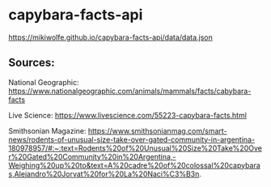 # capybara-facts-api


https://mikiwolfe.github.io/capybara-facts-api/data/data.json


## Sources: 

National Geographic: https://www.nationalgeographic.com/animals/mammals/facts/cabybara-facts

Live Science: https://www.livescience.com/55223-capybara-facts.html

Smithsonian Magazine: https://www.smithsonianmag.com/smart-news/rodents-of-unusual-size-take-over-gated-community-in-argentina-180978957/#:~:text=Rodents%20of%20Unusual%20Size%20Take%20Over%20Gated%20Community%20in%20Argentina,-Weighing%20up%20to&text=A%20cadre%20of%20colossal%20capybaras,Alejandro%20Jorvat%20for%20La%20Naci%C3%B3n.



